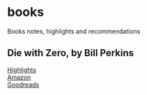 # books
Books notes, highlights and recommendations  

## Die with Zero, by Bill Perkins  
[Highlights](books/die_with_zero.md)  
[Amazon](https://amzn.to/3hyIr9m)  
[Goodreads](https://www.goodreads.com/en/book/show/52950915-die-with-zero)  